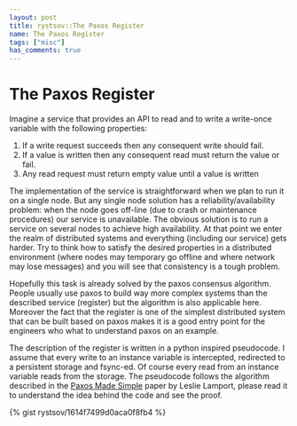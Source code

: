 ```yaml
---
layout: post
title: rystsov::The Paxos Register
name: The Paxos Register
tags: ["misc"]
has_comments: true
---
```


<h1>The Paxos Register</h1>

Imagine a service that provides an API to read and to write a write-once variable with the following properties:

1. If a write request succeeds then any consequent write should fail.
2. If a value is written then any consequent read must return the value or fail.
3. Any read request must return empty value until a value is written

The implementation of the service is straightforward when we plan to run it on a single node. But any single node solution has a reliability/availability problem: when the node goes off-line (due to crash or maintenance procedures) our service is unavailable. The obvious solution is to run a service on several nodes to achieve high availability. At that point we enter the realm of distributed systems and everything (including our service) gets harder. Try to think how to satisfy the desired properties in a distributed environment (where nodes may temporary go offline and where network may lose messages) and you will see that consistency is a tough problem.

Hopefully this task is already solved by the paxos consensus algorithm. People usually use paxos to build way more complex systems than the described service (register) but the algorithm is also applicable here. Moreover the fact that the register is one of the simplest distributed system that can be built based on paxos makes it is a good entry point for the engineers who what to understand paxos on an example.

The description of the register is written in a python inspired pseudocode. I assume that every write to an instance variable is intercepted, redirected to a persistent storage and fsync-ed. Of course every read from an instance variable reads from the storage. The pseudocode follows the algorithm described in the [Paxos Made Simple](http://research.microsoft.com/en-us/um/people/lamport/pubs/paxos-simple.pdf) paper by Leslie Lamport, please read it to understand the idea behind the code and see the proof.


{% gist rystsov/1614f7499d0aca0f8fb4 %}
